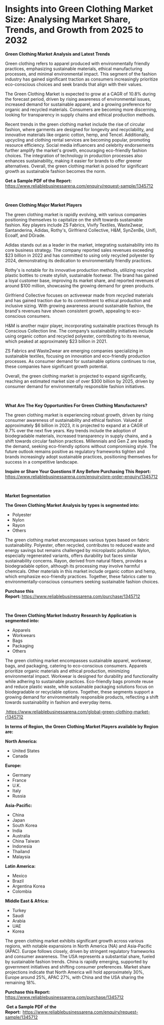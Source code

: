 <p><h1>Insights into Green Clothing Market Size: Analysing Market Share, Trends, and Growth from 2025 to 2032</h1></p><p><strong>Green Clothing Market Analysis and Latest Trends</strong></p>
<p><p>Green clothing refers to apparel produced with environmentally friendly practices, emphasizing sustainable materials, ethical manufacturing processes, and minimal environmental impact. This segment of the fashion industry has gained significant traction as consumers increasingly prioritize eco-conscious choices and seek brands that align with their values.</p><p>The Green Clothing Market is expected to grow at a CAGR of 10.8% during the forecast period, driven by rising awareness of environmental issues, increased demand for sustainable apparel, and a growing preference for organic and recycled materials. Consumers are becoming more discerning, looking for transparency in supply chains and ethical production methods.</p><p>Recent trends in the green clothing market include the rise of circular fashion, where garments are designed for longevity and recyclability, and innovative materials like organic cotton, hemp, and Tencel. Additionally, upcycling and clothing rental services are becoming popular, promoting resource efficiency. Social media influencers and celebrity endorsements further amplify the market's growth, encouraging eco-friendly fashion choices. The integration of technology in production processes also enhances sustainability, making it easier for brands to offer greener alternatives. Overall, the green clothing market is poised for significant growth as sustainable fashion becomes the norm.</p></p>
<p><strong>Get a Sample PDF of the Report:&nbsp;</strong> <a href="https://www.reliablebusinessarena.com/enquiry/request-sample/1345712?utm_campaign=2317&utm_medium=2&utm_source=Github&utm_content=ia&utm_term=15042025&utm_id=green-clothing">https://www.reliablebusinessarena.com/enquiry/request-sample/1345712</a></p>
<p>&nbsp;</p>
<p><strong>Green Clothing Major Market Players</strong></p>
<p><p>The green clothing market is rapidly evolving, with various companies positioning themselves to capitalize on the shift towards sustainable fashion. Key players include ZS Fabrics, Vivify Textiles, Waste2wear, Santanderina, Adidas, Rothy's, Girlfriend Collective, H&M, SynZenBe, Unifi, Ecoalf, and DGrade.</p><p>Adidas stands out as a leader in the market, integrating sustainability into its core business strategy. The company reported sales revenues exceeding $23 billion in 2022 and has committed to using only recycled polyester by 2024, demonstrating its dedication to environmentally friendly practices.</p><p>Rothy's is notable for its innovative production methods, utilizing recycled plastic bottles to create stylish, sustainable footwear. The brand has gained a loyal customer base, improving its market share, and reported revenues of around $100 million, showcasing the growing demand for green products.</p><p>Girlfriend Collective focuses on activewear made from recycled materials and has gained traction due to its commitment to ethical production and inclusive sizing. With growing awareness around sustainable fashion, the brand's revenues have shown consistent growth, appealing to eco-conscious consumers.</p><p>H&M is another major player, incorporating sustainable practices through its Conscious Collection line. The company’s sustainability initiatives include using organic cotton and recycled polyester, contributing to its revenue, which peaked at approximately $23 billion in 2021.</p><p>ZS Fabrics and Waste2wear are emerging companies specializing in sustainable textiles, focusing on innovation and eco-friendly production processes. As consumer demand for sustainable options continues to rise, these companies have significant growth potential.</p><p>Overall, the green clothing market is projected to expand significantly, reaching an estimated market size of over $300 billion by 2025, driven by consumer demand for environmentally responsible fashion initiatives.</p></p>
<p>&nbsp;</p>
<p><strong>What Are The Key Opportunities For Green Clothing Manufacturers?</strong></p>
<p><p>The green clothing market is experiencing robust growth, driven by rising consumer awareness of sustainability and ethical fashion. Valued at approximately $6 billion in 2023, it is projected to expand at a CAGR of 9.7% over the next five years. Key trends include the adoption of biodegradable materials, increased transparency in supply chains, and a shift towards circular fashion practices. Millennials and Gen Z are leading the demand, seeking eco-friendly options without compromising style. The future outlook remains positive as regulatory frameworks tighten and brands increasingly adopt sustainable practices, positioning themselves for success in a competitive landscape.</p></p>
<p><strong>Inquire or Share Your Questions If Any Before Purchasing This Report:</strong> <a href="https://www.reliablebusinessarena.com/enquiry/pre-order-enquiry/1345712?utm_campaign=2317&utm_medium=2&utm_source=Github&utm_content=ia&utm_term=15042025&utm_id=green-clothing">https://www.reliablebusinessarena.com/enquiry/pre-order-enquiry/1345712</a></p>
<p>&nbsp;</p>
<p><strong>Market Segmentation</strong></p>
<p><strong>The Green Clothing Market Analysis by types is segmented into:</strong></p>
<p><ul><li>Polyester</li><li>Nylon</li><li>Rayon</li><li>Others</li></ul></p>
<p><p>The green clothing market encompasses various types based on fabric sustainability. Polyester, often recycled, contributes to reduced waste and energy savings but remains challenged by microplastic pollution. Nylon, especially regenerated variants, offers durability but faces similar sustainability concerns. Rayon, derived from natural fibers, provides a biodegradable option, although its processing may involve harmful chemicals. Other materials in this market include organic cotton and hemp, which emphasize eco-friendly practices. Together, these fabrics cater to environmentally-conscious consumers seeking sustainable fashion choices.</p></p>
<p><strong>Purchase this Report:&nbsp;</strong><a href="https://www.reliablebusinessarena.com/purchase/1345712?utm_campaign=2317&utm_medium=2&utm_source=Github&utm_content=ia&utm_term=15042025&utm_id=green-clothing">https://www.reliablebusinessarena.com/purchase/1345712</a></p>
<p>&nbsp;</p>
<p><strong>The Green Clothing Market Industry Research by Application is segmented into:</strong></p>
<p><ul><li>Apparels</li><li>Workwears</li><li>Bags</li><li>Packaging</li><li>Others</li></ul></p>
<p><p>The green clothing market encompasses sustainable apparel, workwear, bags, and packaging, catering to eco-conscious consumers. Apparels prioritize organic materials and ethical production, minimizing environmental impact. Workwear is designed for durability and functionality while adhering to sustainable practices. Eco-friendly bags promote reuse and reduce plastic waste, while sustainable packaging solutions focus on biodegradable or recyclable options. Together, these segments support a growing demand for environmentally responsible products, reflecting a shift towards sustainability in fashion and everyday items.</p></p>
<p><a href="https://www.reliablebusinessarena.com/global-green-clothing-market-r1345712?utm_campaign=2317&utm_medium=2&utm_source=Github&utm_content=ia&utm_term=15042025&utm_id=green-clothing">&nbsp;https://www.reliablebusinessarena.com/global-green-clothing-market-r1345712</a></p>
<p><strong>In terms of Region, the Green Clothing Market Players available by Region are:</strong></p>
<p>
    <p> <strong> North America: </strong>
        <ul>
            <li>United States</li>
            <li>Canada</li>
        </ul>
        </p> 
    <p> <strong> Europe: </strong>
        <ul>
            <li>Germany</li>
            <li>France</li>
            <li>U.K.</li>
            <li>Italy</li>
            <li>Russia</li>
        </ul>
        </p> 
    <p> <strong> Asia-Pacific: </strong>
        <ul>
            <li>China</li>
            <li>Japan</li>
            <li>South Korea</li>
            <li>India</li>
            <li>Australia</li>
            <li>China Taiwan</li>
            <li>Indonesia</li>
            <li>Thailand</li>
            <li>Malaysia</li>
        </ul>
        </p> 
    <p> <strong> Latin America: </strong>
        <ul>
            <li>Mexico</li>
            <li>Brazil</li>
            <li>Argentina Korea</li>
            <li>Colombia</li>
        </ul>
        </p> 
    <p> <strong> Middle East & Africa: </strong>
        <ul>
            <li>Turkey</li>
            <li>Saudi</li>
            <li>Arabia</li>
            <li>UAE</li>
            <li>Korea</li>
        </ul>
    </p>
    </p>
<p><p>The green clothing market exhibits significant growth across various regions, with notable expansions in North America (NA) and Asia-Pacific (APAC). Europe follows closely, driven by stringent regulatory frameworks and consumer awareness. The USA represents a substantial share, fueled by sustainable fashion trends. China is rapidly emerging, supported by government initiatives and shifting consumer preferences. Market share projections indicate that North America will hold approximately 30%, Europe around 25%, APAC 27%, with China and the USA sharing the remaining 18%.</p></p>
<p><strong>Purchase this Report: </strong><a href="https://www.reliablebusinessarena.com/purchase/1345712?utm_campaign=2317&utm_medium=2&utm_source=Github&utm_content=ia&utm_term=15042025&utm_id=green-clothing">https://www.reliablebusinessarena.com/purchase/1345712</a></p>
<p>&nbsp;<strong>Get a Sample PDF of the Report:&nbsp;&nbsp;</strong><a href="https://www.reliablebusinessarena.com/enquiry/request-sample/1345712?utm_campaign=2317&utm_medium=2&utm_source=Github&utm_content=ia&utm_term=15042025&utm_id=green-clothing">https://www.reliablebusinessarena.com/enquiry/request-sample/1345712</a></p>
<p><strong></strong></p>
<p><p></p><p></p><p></p></p>